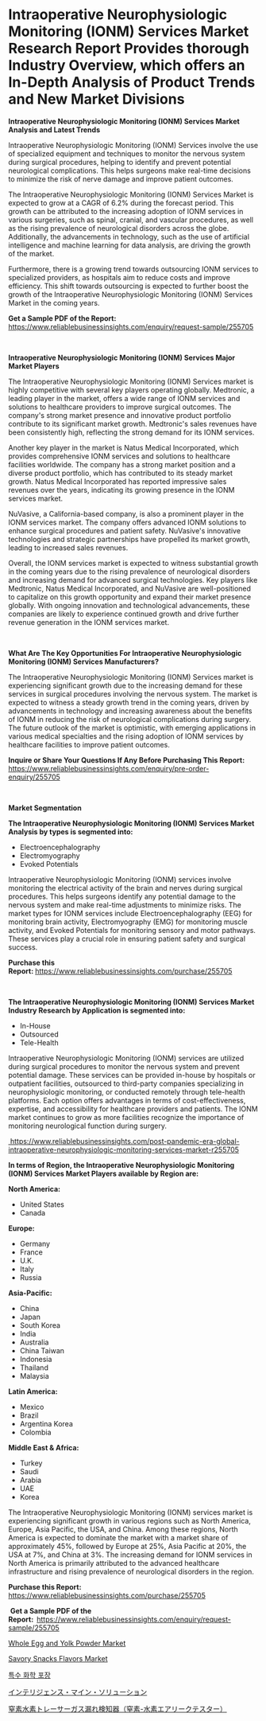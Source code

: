 <p><h1>Intraoperative Neurophysiologic Monitoring (IONM) Services Market Research Report Provides thorough Industry Overview, which offers an In-Depth Analysis of Product Trends and New Market Divisions</h1></p><p><strong>Intraoperative Neurophysiologic Monitoring (IONM) Services Market Analysis and Latest Trends</strong></p>
<p><p>Intraoperative Neurophysiologic Monitoring (IONM) Services involve the use of specialized equipment and techniques to monitor the nervous system during surgical procedures, helping to identify and prevent potential neurological complications. This helps surgeons make real-time decisions to minimize the risk of nerve damage and improve patient outcomes.</p><p>The Intraoperative Neurophysiologic Monitoring (IONM) Services Market is expected to grow at a CAGR of 6.2% during the forecast period. This growth can be attributed to the increasing adoption of IONM services in various surgeries, such as spinal, cranial, and vascular procedures, as well as the rising prevalence of neurological disorders across the globe. Additionally, the advancements in technology, such as the use of artificial intelligence and machine learning for data analysis, are driving the growth of the market.</p><p>Furthermore, there is a growing trend towards outsourcing IONM services to specialized providers, as hospitals aim to reduce costs and improve efficiency. This shift towards outsourcing is expected to further boost the growth of the Intraoperative Neurophysiologic Monitoring (IONM) Services Market in the coming years.</p></p>
<p><strong>Get a Sample PDF of the Report:&nbsp;</strong> <a href="https://www.reliablebusinessinsights.com/enquiry/request-sample/255705">https://www.reliablebusinessinsights.com/enquiry/request-sample/255705</a></p>
<p>&nbsp;</p>
<p><strong>Intraoperative Neurophysiologic Monitoring (IONM) Services Major Market Players</strong></p>
<p><p>The Intraoperative Neurophysiologic Monitoring (IONM) Services market is highly competitive with several key players operating globally. Medtronic, a leading player in the market, offers a wide range of IONM services and solutions to healthcare providers to improve surgical outcomes. The company's strong market presence and innovative product portfolio contribute to its significant market growth. Medtronic's sales revenues have been consistently high, reflecting the strong demand for its IONM services.</p><p>Another key player in the market is Natus Medical Incorporated, which provides comprehensive IONM services and solutions to healthcare facilities worldwide. The company has a strong market position and a diverse product portfolio, which has contributed to its steady market growth. Natus Medical Incorporated has reported impressive sales revenues over the years, indicating its growing presence in the IONM services market.</p><p>NuVasive, a California-based company, is also a prominent player in the IONM services market. The company offers advanced IONM solutions to enhance surgical procedures and patient safety. NuVasive's innovative technologies and strategic partnerships have propelled its market growth, leading to increased sales revenues.</p><p>Overall, the IONM services market is expected to witness substantial growth in the coming years due to the rising prevalence of neurological disorders and increasing demand for advanced surgical technologies. Key players like Medtronic, Natus Medical Incorporated, and NuVasive are well-positioned to capitalize on this growth opportunity and expand their market presence globally. With ongoing innovation and technological advancements, these companies are likely to experience continued growth and drive further revenue generation in the IONM services market.</p></p>
<p>&nbsp;</p>
<p><strong>What Are The Key Opportunities For Intraoperative Neurophysiologic Monitoring (IONM) Services Manufacturers?</strong></p>
<p><p>The Intraoperative Neurophysiologic Monitoring (IONM) Services market is experiencing significant growth due to the increasing demand for these services in surgical procedures involving the nervous system. The market is expected to witness a steady growth trend in the coming years, driven by advancements in technology and increasing awareness about the benefits of IONM in reducing the risk of neurological complications during surgery. The future outlook of the market is optimistic, with emerging applications in various medical specialties and the rising adoption of IONM services by healthcare facilities to improve patient outcomes.</p></p>
<p><strong>Inquire or Share Your Questions If Any Before Purchasing This Report:</strong> <a href="https://www.reliablebusinessinsights.com/enquiry/pre-order-enquiry/255705">https://www.reliablebusinessinsights.com/enquiry/pre-order-enquiry/255705</a></p>
<p>&nbsp;</p>
<p><strong>Market Segmentation</strong></p>
<p><strong>The Intraoperative Neurophysiologic Monitoring (IONM) Services Market Analysis by types is segmented into:</strong></p>
<p><ul><li>Electroencephalography</li><li>Electromyography</li><li>Evoked Potentials</li></ul></p>
<p><p>Intraoperative Neurophysiologic Monitoring (IONM) services involve monitoring the electrical activity of the brain and nerves during surgical procedures. This helps surgeons identify any potential damage to the nervous system and make real-time adjustments to minimize risks. The market types for IONM services include Electroencephalography (EEG) for monitoring brain activity, Electromyography (EMG) for monitoring muscle activity, and Evoked Potentials for monitoring sensory and motor pathways. These services play a crucial role in ensuring patient safety and surgical success.</p></p>
<p><strong>Purchase this Report:&nbsp;</strong><a href="https://www.reliablebusinessinsights.com/purchase/255705">https://www.reliablebusinessinsights.com/purchase/255705</a></p>
<p>&nbsp;</p>
<p><strong>The Intraoperative Neurophysiologic Monitoring (IONM) Services Market Industry Research by Application is segmented into:</strong></p>
<p><ul><li>In-House</li><li>Outsourced</li><li>Tele-Health</li></ul></p>
<p><p>Intraoperative Neurophysiologic Monitoring (IONM) services are utilized during surgical procedures to monitor the nervous system and prevent potential damage. These services can be provided in-house by hospitals or outpatient facilities, outsourced to third-party companies specializing in neurophysiologic monitoring, or conducted remotely through tele-health platforms. Each option offers advantages in terms of cost-effectiveness, expertise, and accessibility for healthcare providers and patients. The IONM market continues to grow as more facilities recognize the importance of monitoring neurological function during surgery.</p></p>
<p><a href="https://www.reliablebusinessinsights.com/post-pandemic-era-global-intraoperative-neurophysiologic-monitoring-services-market-r255705">&nbsp;https://www.reliablebusinessinsights.com/post-pandemic-era-global-intraoperative-neurophysiologic-monitoring-services-market-r255705</a></p>
<p><strong>In terms of Region, the Intraoperative Neurophysiologic Monitoring (IONM) Services Market Players available by Region are:</strong></p>
<p>
    <p> <strong> North America: </strong>
        <ul>
            <li>United States</li>
            <li>Canada</li>
        </ul>
        </p> 
    <p> <strong> Europe: </strong>
        <ul>
            <li>Germany</li>
            <li>France</li>
            <li>U.K.</li>
            <li>Italy</li>
            <li>Russia</li>
        </ul>
        </p> 
    <p> <strong> Asia-Pacific: </strong>
        <ul>
            <li>China</li>
            <li>Japan</li>
            <li>South Korea</li>
            <li>India</li>
            <li>Australia</li>
            <li>China Taiwan</li>
            <li>Indonesia</li>
            <li>Thailand</li>
            <li>Malaysia</li>
        </ul>
        </p> 
    <p> <strong> Latin America: </strong>
        <ul>
            <li>Mexico</li>
            <li>Brazil</li>
            <li>Argentina Korea</li>
            <li>Colombia</li>
        </ul>
        </p> 
    <p> <strong> Middle East & Africa: </strong>
        <ul>
            <li>Turkey</li>
            <li>Saudi</li>
            <li>Arabia</li>
            <li>UAE</li>
            <li>Korea</li>
        </ul>
    </p>
    </p>
<p><p>The Intraoperative Neurophysiologic Monitoring (IONM) services market is experiencing significant growth in various regions such as North America, Europe, Asia Pacific, the USA, and China. Among these regions, North America is expected to dominate the market with a market share of approximately 45%, followed by Europe at 25%, Asia Pacific at 20%, the USA at 7%, and China at 3%. The increasing demand for IONM services in North America is primarily attributed to the advanced healthcare infrastructure and rising prevalence of neurological disorders in the region.</p></p>
<p><strong>Purchase this Report: </strong><a href="https://www.reliablebusinessinsights.com/purchase/255705">https://www.reliablebusinessinsights.com/purchase/255705</a></p>
<p>&nbsp;<strong>Get a Sample PDF of the Report:&nbsp;&nbsp;</strong><a href="https://www.reliablebusinessinsights.com/enquiry/request-sample/255705">https://www.reliablebusinessinsights.com/enquiry/request-sample/255705</a></p>
<p><strong></strong></p>
<p><p><a href="https://github.com/pjcfca/Market-Research-Report-List-3/blob/main/whole-egg-and-yolk-powder-market.md">Whole Egg and Yolk Powder Market</a></p><p><a href="https://github.com/johnbach50/Market-Research-Report-List-3/blob/main/savory-snacks-flavors-market.md">Savory Snacks Flavors Market</a></p><p><a href="https://medium.com/@ukaszduda1/2024%EB%85%84%EB%B6%80%ED%84%B0-2031%EB%85%84%EA%B9%8C%EC%A7%80%EC%9D%98-%ED%8A%B9%EC%88%98-%ED%99%94%ED%95%99-%EC%A0%9C%ED%92%88-%ED%8F%AC%EC%9E%A5-%EC%8B%9C%EC%9E%A5-%EC%A0%90%EC%9C%A0%EC%9C%A8-%EB%B0%8F-%EA%B2%BD%EC%9F%81-%EA%B2%BD%EA%B4%80%EC%97%90-%EB%8C%80%ED%95%9C-%ED%86%B5%EC%B0%B0%EB%A0%A5-5ca62792c3d6">특수 화학 포장</a></p><p><a href="https://github.com/ChloeConn27/Market-Research-Report-List-1/blob/main/4498349118816.md">インテリジェンス・マイン・ソリューション</a></p><p><a href="https://github.com/Andrewones2023/Market-Research-Report-List-1/blob/main/6796201118815.md">窒素水素トレーサーガス漏れ検知器（窒素-水素エアリークテスター）</a></p></p>